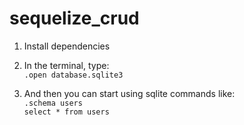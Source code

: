 # sequelize_crud

1. Install dependencies
2. In the terminal, type:  
`.open database.sqlite3`

3. And then you can start using sqlite commands like:  
`.schema users`  
`select * from users`  

